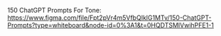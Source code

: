 150 ChatGPT Prompts For Tone:
https://www.figma.com/file/Fpt2pVr4m5VfbQIklG1MTv/150-ChatGPT-Prompts?type=whiteboard&node-id=0%3A1&t=0HQDTSMIVwihPFE1-1
